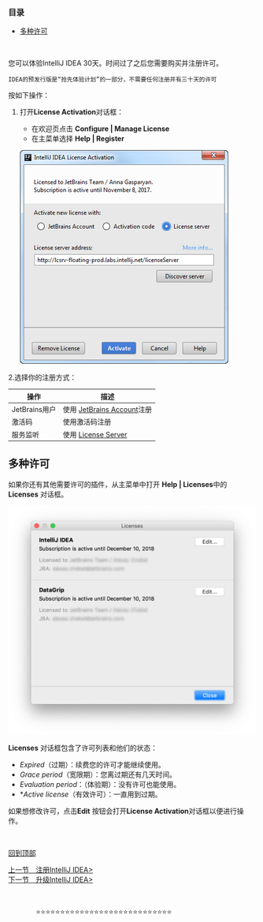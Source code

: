 ### 目录

- [多种许可](#多种许可)

&nbsp;

您可以体验IntelliJ IDEA 30天。时间过了之后您需要购买并注册许可。

`IDEA的预发行版是“抢先体验计划”的一部分，不需要任何注册并有三十天的许可`



按如下操作：

1. 打开**License Activation**对话框：

   - 在欢迎页点击 **Configure | Manage License**
   - 在主菜单选择 **Help | Register**

   ![alt](<https://github.com/fengyishun/IDEA-Help-ZH-CN/blob/master/resources/ij_register.png>)



2.选择你的注册方式：

| 操作          | 描述                                                         |
| ------------- | ------------------------------------------------------------ |
| JetBrains用户 | 使用 [JetBrains Account](https://account.jetbrains.com/login?_ga=2.165348157.360104787.1571486729-488518170.1551947661)注册 |
| 激活码        | 使用激活码注册                                               |
| 服务监听      | 使用 [License Server](https://www.jetbrains.com/help/license_server) |





## 多种许可

如果你还有其他需要许可的插件，从主菜单中打开 **Help | Licenses**中的 **Licenses** 对话框。

![alt](<https://github.com/fengyishun/IDEA-Help-ZH-CN/blob/master/resources/Licenses_Dialog.png>)

**Licenses** 对话框包含了许可列表和他们的状态：

- *Expired*（过期）：续费您的许可才能继续使用。
- *Grace period*（宽限期）：您离过期还有几天时间。
- *Evaluation period*：（体验期）：没有许可也能使用。
- **Active license*（有效许可）：一直用到过期。

如果想修改许可，点击**Edit** 按钮会打开**License Activation**对话框以便进行操作。

&nbsp;

[回到顶部](#目录)

[上一节　注册IntelliJ IDEA>](/A.安装IntelliJIDEA/B.第一次运行IDEA.md)　　　　　　　　　　　　　　　　　　　　　　　　　　[下一节　升级IntelliJ IDEA>](/A.安装IntelliJIDEA/D.升级IntelliJIDEA.md)

&nbsp;

　　　　:star::star::star::star::star::star::star::star::star::star::star::star::star::star::star::star::star::star::star::star::star::star::star::star::star::star::star::star:

